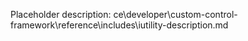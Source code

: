 Placeholder description: ce\developer\custom-control-framework\reference\includes\iutility-description.md